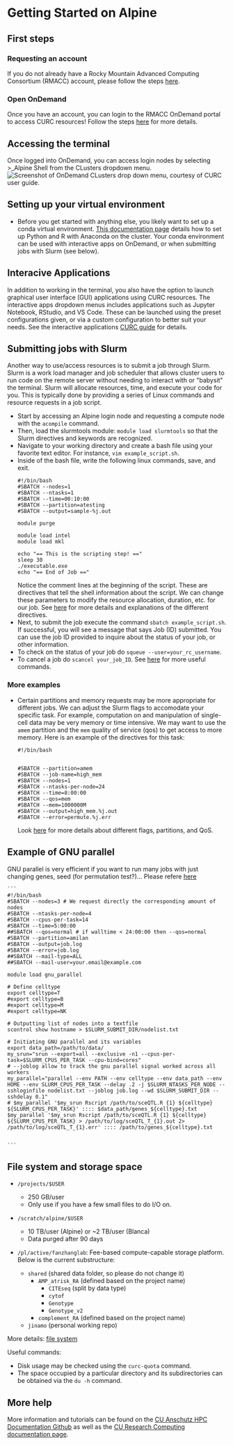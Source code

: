 # Getting Started on Alpine

## First steps
### Requesting an account
If you do not already have a Rocky Mountain Advanced Computing Consortium (RMACC) account, please follow the steps [here](https://curc.readthedocs.io/en/latest/access/rmacc.html).

### Open OnDemand
Once you have an account, you can login to the RMACC OnDemand portal to access CURC resources! Follow the steps [here](https://curc.readthedocs.io/en/latest/access/rmacc.html#logging-in-to-open-ondemand) for more details.

## Accessing the terminal
Once logged into OnDemand, you can access login nodes by selecting >_Alpine Shell from the CLusters dropdown menu.
![Screenshot of OnDemand CLusters drop down menu, courtesy of CURC user guide.](https://curc.readthedocs.io/en/latest/_images/shell_access.png)

## Setting up your virtual environment
- Before you get started with anything else, you likely want to set up a conda virtual environment. [This documentation page](https://curc.readthedocs.io/en/latest/software/python.html) details how to set up Python and R with Anaconda on the cluster. Your conda environment can be used with interactive apps on OnDemand, or when submitting jobs with Slurm (see below).

## Interacive Applications
In addition to working in the terminal, you also have the option to launch graphical user interface (GUI) applications using CURC resources. The interactive apps dropdown menus includes applications such as Jupyter Notebook, RStudio, and VS Code. These can be launched using the preset configurations given, or via a custom configuration to better suit your needs. See the interactive applications [CURC guide](https://curc.readthedocs.io/en/latest/gateways/OnDemand.html#jupyter-session) for details.

## Submitting jobs with Slurm
Another way to use/access resources is to submit a job through Slurm. Slurm is a work load manager and job scheduler that allows cluster users to run code on the remote server without needing to interact with or "babysit" the terminal. Slurm will allocate resources, time, and execute your code for you. This is typically done by providing a series of Linux commands and resource requests in a job script. 
- Start by accessing an Alpine login node and requesting a compute node with the `acompile` command.
- Then, load the slurmtools module: `module load slurmtools` so that the Slurm directives and keywords are recognized.
- Navigate to your working directory and create a bash file using your favorite text editor. For instance, `vim example_script.sh`.
- Inside of the bash file, write the following linux commands, save, and exit.
    ```
    #!/bin/bash
    #SBATCH --nodes=1
    #SBATCH --ntasks=1
    #SBATCH --time=00:10:00
    #SBATCH --partition=atesting
    #SBATCH --output=sample-%j.out

    module purge

    module load intel
    module load mkl

    echo "== This is the scripting step! =="
    sleep 30
    ./executable.exe
    echo "== End of Job =="
    ```
    Notice the comment lines at the beginning of the script. These are directives that tell the shell information about the script. We can change these parameters to modify the resource allocation, duration, etc. for our job. See [here](https://curc.readthedocs.io/en/latest/running-jobs/batch-jobs.html) for more details and explanations of the different directives.
- Next, to submit the job execute the command `sbatch example_script.sh`. If successful, you will see a message that says Job (ID) submitted. You can use the job ID provided to inquire about the status of your job, or other information.
- To check on the status of your job do `squeue --user=your_rc_username`.
- To cancel a job do `scancel your_job_ID`. See [here](https://curc.readthedocs.io/en/latest/running-jobs/slurm-commands.html#) for more useful commands.

### More examples
- Certain partitions and memory requests may be more appropriate for different jobs. We can adjust the Slurm flags to accomodate your specific task. For example, computation on and manipulation of single-cell data may be very memory or time intensive. We may want to use the `amem` partition and the `mem` quality of service (qos) to get access to more memory. Here is an example of the directives for this task:
    ```
    #!/bin/bash


    #SBATCH --partition=amem
    #SBATCH --job-name=high_mem
    #SBATCH --nodes=1
    #SBATCH --ntasks-per-node=24
    #SBATCH --time=8:00:00
    #SBATCH --qos=mem
    #SBATCH --mem=1000000M
    #SBATCH --output=high_mem.%j.out
    #SBATCH --error=permute.%j.err
    ```
    Look [here](https://curc.readthedocs.io/en/latest/running-jobs/job-resources.html#) for more details about different flags, partitions, and QoS.

## Example of GNU parallel
GNU parallel is very efficient if you want to run many jobs with just changing genes, seed (for permutation test?)... Please refere [here](https://github.com/kf-cuanschutz/CU-Anschutz-HPC-documentation/blob/main/Office-hours-presentation-files/GNU_parallel_presentation.pdf) 

    ```
    #!/bin/bash
    #SBATCH --nodes=3 # We request directly the corresponding amount of nodes
    #SBATCH --ntasks-per-node=4
    #SBATCH --cpus-per-task=14
    #SBATCH --time=5:00:00
    ##SBATCH --qos=normal # if walltime < 24:00:00 then --qos=normal
    #SBATCH --partition=amilan
    #SBATCH --output=job.log
    #SBATCH --error=job.log
    ##SBATCH --mail-type=ALL
    ##SBATCH --mail-user=your.email@example.com
    
    module load gnu_parallel
    
    # Define celltype
    export celltype=T
    #export celltype=B
    #export celltype=M
    #export celltype=NK
    
    # Outputting list of nodes into a textfile
    scontrol show hostname > $SLURM_SUBMIT_DIR/nodelist.txt
    
    # Initiating GNU parallel and its variables
    export data_path=/path/to/data/
    my_srun="srun --export=all --exclusive -n1 --cpus-per-task=$SLURM_CPUS_PER_TASK --cpu-bind=cores"
    # --joblog allow to track the gnu parallel signal worked across all workers
    my_parallel="parallel --env PATH --env celltype --env data_path --env HOME --env SLURM_CPUS_PER_TASK --delay .2 -j $SLURM_NTASKS_PER_NODE --sshloginfile nodelist.txt --joblog job.log --wd $SLURM_SUBMIT_DIR --sshdelay 0.1"
    # $my_parallel '$my_srun Rscript /path/to/sceQTL.R {1} ${celltype} ${SLURM_CPUS_PER_TASK}' :::: $data_path/genes_${celltype}.txt
    $my_parallel '$my_srun Rscript /path/to/sceQTL.R {1} ${celltype} ${SLURM_CPUS_PER_TASK} > /path/to/log/sceQTL_T_{1}.out 2> /path/to/log/sceQTL_T_{1}.err' :::: /path/to/genes_${celltype}.txt


    ```


## File system and storage space
- `/projects/$USER`
  - 250 GB/user
  - Only use if you have a few small files to do I/O on.
  
- `/scratch/alpine/$USER`
  - 10 TB/user (Alpine) or ~2 TB/user (Blanca)
  - Data purged after 90 days

- `/pl/active/fanzhanglab`: Fee-based compute-capable storage platform. Below is the current substructure:
  - `shared` (shared data folder, so please do not change it)
    - `AMP_atrisk_RA` (defined based on the project name)
      - `CITEseq` (split by data type)
      - `cytof`
      - `Genotype`
      - `Genotype_v2`
    - `complement_RA` (defined based on the project name)
  - `jinamo` (personal working repo)


More details: [file system](https://curc.readthedocs.io/en/latest/compute/filesystems.html)


Useful commands:
- Disk usage may be checked using the `curc-quota` command. 
- The space occupied by a particular directory and its subdirectories can be obtained via the `du -h` command.
    
    
## More help
More information and tutorials can be found on the [CU Anschutz HPC Documentation Github](https://github.com/kf-cuanschutz/CU-Anschutz-HPC-documentation) as well as the [CU Research Computing documentation page](https://curc.readthedocs.io/en/latest/index.html). 
